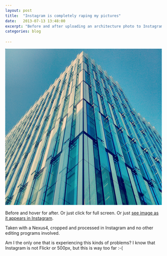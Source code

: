 ```yaml
---
layout: post
title:  "Instagram is completely raping my pictures"
date:   2013-07-13 13:48:00
excerpt: "Before and after uploading an architecture photo to Instagram you can see how the quality"
categories: blog

---
```


<p><a class="before-and-after" style="background-size: cover; background-image: url('/images/instagram_raping_my_pictures_after.png')" href="/images/instagram_raping_my_pictures.png"><img class="full-width-image" src="/images/instagram_raping_my_pictures_before.png" title="Before and after my picture was uploaded to Instagram" />
</a></p>

Before and hover for after. Or just click for full screen. Or just [see image as it appears in Instagram](http://instagram.com/p/boHqmuEMSn/).

Taken with a Nexus4, cropped and processed in Instagram and no other editing programs involved.

Am I the only one that is experiencing this kinds of problems? I know that Instagram is not Flickr or 500px, but this is way too far :-(

